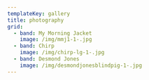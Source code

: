 ```yaml
---
templateKey: gallery
title: photography
grid:
  - band: My Morning Jacket
    image: /img/mmj1-1-.jpg
  - band: Chirp
    image: /img/chirp-lg-1-.jpg
  - band: Desmond Jones
    image: /img/desmondjonesblindpig-1-.jpg
---
```


